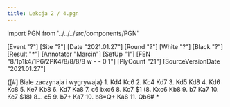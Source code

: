 ```yaml
---
title: Lekcja 2 / 4.pgn
---
```


import PGN from '../../../src/components/PGN'

<PGN>
﻿[Event "?"]
[Site "?"]
[Date "2021.01.27"]
[Round "?"]
[White "?"]
[Black "?"]
[Result "*"]
[Annotator "Marcin"]
[SetUp "1"]
[FEN "8/1p1k4/1P6/2PK4/8/8/8/8 w - - 0 1"]
[PlyCount "21"]
[SourceVersionDate "2021.01.27"]

{[#] Biale zaczynaja i wygrywaja} 1. Kd4 Kc6 2. Kc4 Kd7 3. Kd5 Kd8 4. Kd6 Kc8
5. Ke7 Kb8 6. Kd7 Ka8 7. c6 bxc6 8. Kc7 $1 (8. Kxc6 Kb8 9. b7 Ka7 10. Kc7 $18)
8... c5 9. b7+ Ka7 10. b8=Q+ Ka6 11. Qb6# *


</PGN>
